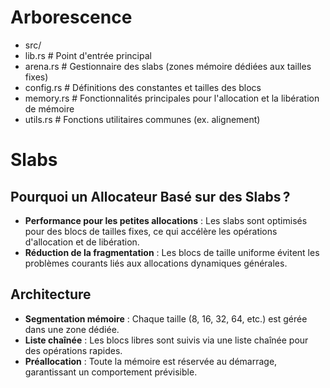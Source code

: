 
# Arborescence

* src/
* lib.rs           # Point d'entrée principal
* arena.rs         # Gestionnaire des slabs (zones mémoire dédiées aux tailles fixes)
* config.rs        # Définitions des constantes et tailles des blocs
* memory.rs        # Fonctionnalités principales pour l'allocation et la libération de mémoire
*  utils.rs         # Fonctions utilitaires communes (ex. alignement)


# Slabs


## **Pourquoi un Allocateur Basé sur des Slabs ?**

* **Performance pour les petites allocations** : Les slabs sont optimisés pour des blocs de tailles fixes, ce qui accélère les opérations d'allocation et de libération.
* **Réduction de la fragmentation** : Les blocs de taille uniforme évitent les problèmes courants liés aux allocations dynamiques générales.

## **Architecture**

* **Segmentation mémoire** : Chaque taille (8, 16, 32, 64, etc.) est gérée dans une zone dédiée.
* **Liste chaînée** : Les blocs libres sont suivis via une liste chaînée pour des opérations rapides.
* **Préallocation** : Toute la mémoire est réservée au démarrage, garantissant un comportement prévisible.
